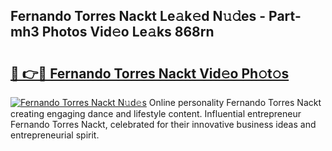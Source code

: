 ## Fernando Torres Nackt Le𝚊k𝚎d N𝚞𝚍es - Part-mh3 Photos Vid𝚎o Le𝚊ks 868rn

# <h2><a href="http://fb510r7.evod.top/?m=Fernando+Torres+Nackt">🔗 👉🔴 Fernando Torres Nackt Vid𝚎o Ph𝚘t𝚘s</a></h2>

[![Fernando Torres Nackt N𝚞d𝚎s](https://i.imgur.com/8V9OHl7.gif)](http://fb510r7.evod.top/?m=Fernando+Torres+Nackt)
Online personality Fernando Torres Nackt creating engaging dance and lifestyle content. Influential entrepreneur Fernando Torres Nackt, celebrated for their innovative business ideas and entrepreneurial spirit. 
